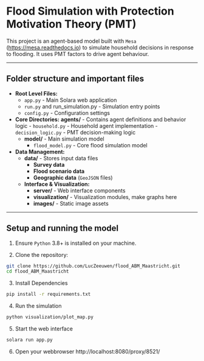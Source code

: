 # Flood Simulation with Protection Motivation Theory (PMT)

This project is an agent-based model built with `Mesa` (https://mesa.readthedocs.io) to simulate household decisions in response to flooding. It uses PMT factors to drive agent behaviour.

---

## Folder structure and important files

- **Root Level Files:**
    - `app.py` - Main Solara web application
    - `run.py` and run_simulation.py - Simulation entry points
    - `config.py` - Configuration settings
- **Core Directories:**
    **agents/** - Contains agent definitions and behavior logic
        - `household.py` - Household agent implementation
        - `decision_logic.py` - PMT decision-making logic
    - **model/** - Main simulation model
        - `flood_model.py` - Core flood simulation model
- **Data Management:**
    - **data/** - Stores input data files
        - **Survey data**
        - **Flood scenario data**
        - **Geographic data** (`GeoJSON` files)
    - **Interface & Visualization:**
        - **server/** - Web interface components
        - **visualization/** - Visualization modules, make graphs here
        - **images/** - Static image assets

---

## Setup and running the model

1. Ensure `Python` 3.8+ is installed on your machine.

2. Clone the repository:
```bash
git clone https://github.com/LucZeeuwen/flood_ABM_Maastricht.git
cd flood_ABM_Maastricht
```
3. Install Dependencies
```bash
pip install -r requirements.txt
```
4. Run the simulation
```bash
python visualization/plot_map.py
```
5. Start the web interface
```bash
solara run app.py
```
6. Open your webbrowser
http://localhost:8080/proxy/8521/
